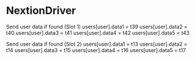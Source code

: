 # NextionDriver

Send user data if found (Slot 1)
users[user].data1 = t39
users[user].data2 = t40
users[user].data3 = t41
users[user].data4 = t42
users[user].data5 = t43

Send user data if found (Slot 2)
users[user].data1 = t13
users[user].data2 = t14
users[user].data3 = t15
users[user].data4 = t16
users[user].data5 = t17
